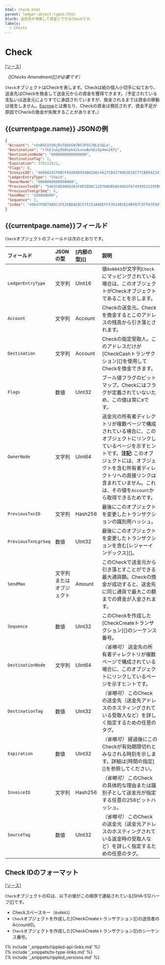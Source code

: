 ```yaml
---
html: check.html
parent: ledger-object-types.html
blurb: 送信先が清算して資金にできるCheckです。
labels:
  - Checks
---
```

# Check
[[ソース]](https://github.com/ripple/rippled/blob/master/src/ripple/protocol/impl/LedgerFormats.cpp#L157-L170 "Source")

_（[Checks Amendment][]が必要です）_

`Check`オブジェクトはCheckを表します。Checkは紙の個人小切手に似ており、送金先はCheckを換金して送金元からの資金を獲得できます。（予定されている支払いは送金元によりすでに承認されていますが、換金されるまでは資金の移動は発生しません。[Escrow](escrow.html)とは異なり、Checkの資金は預託されず、資金不足が原因でCheckの換金が失敗することがあります。）

## {{currentpage.name}} JSONの例

```json
{
 "Account": "rUn84CUYbNjRoTQ6mSW7BVJPSVJNLb1QLo",
 "Destination": "rfkE1aSy9G8Upk4JssnwBxhEv5p4mn2KTy",
 "DestinationNode": "0000000000000000",
 "DestinationTag": 1,
 "Expiration": 570113521,
 "Flags": 0,
 "InvoiceID": "46060241FABCF692D4D934BA2A6C4427CD4279083E38C77CBE642243E43BE291",
 "LedgerEntryType": "Check",
 "OwnerNode": "0000000000000000",
 "PreviousTxnID": "5463C6E08862A1FAE5EDAC12D70ADB16546A1F674930521295BC082494B62924",
 "PreviousTxnLgrSeq": 6,
 "SendMax": "100000000",
 "Sequence": 2,
 "index": "49647F0D748DC3FE26BDACBC57F251AADEFFF391403EC9BF87C97F67E9977FB0"
}
```

## {{currentpage.name}}フィールド

`Check`オブジェクトのフィールドは次のとおりです。

| フィールド               | JSONの型        | [内部の型][] | 説明     |
|:--------------------|:-----------------|:------------------|:----------------|
| `LedgerEntryType`   | 文字列           | UInt16            | 値`0x0043`が文字列`Check`にマッピングされている場合は、このオブジェクトがCheckオブジェクトであることを示します。 |
| `Account`           | 文字列           | Account           | Checkの送金元。Checkを換金するとこのアドレスの残高から引き落とされます。 |
| `Destination`       | 文字列           | Account           | Checkの指定受取人。このアドレスだけが[CheckCashトランザクション][]を使用してCheckを換金できます。 |
| `Flags`             | 数値           | UInt32            |  ブール値フラグのビットマップ。Checkにはフラグが定義されていないため、この値は常に`0`です。 |
| `OwnerNode`         | 文字列           | UInt64            | 送金元の所有者ディレクトリが複数ページで構成されている場合に、このオブジェクトにリンクしているページを示すヒントです。**注記:** このオブジェクトには、オブジェクトを含む所有者ディレクトリへの直接リンクは含まれていません。これは、その値を`Account`から取得できるためです。 |
| `PreviousTxnID`     | 文字列           | Hash256           | 最後にこのオブジェクトを変更したトランザクションの識別用ハッシュ。 |
| `PreviousTxnLgrSeq` | 数値           | UInt32            | 最後にこのオブジェクトを変更したトランザクションを含む[レジャーインデックス][]。 |
| `SendMax`           | 文字列またはオブジェクト | Amount            | このCheckで送金元から引き落とすことができる最大通貨額。Checkの換金が成功すると、送金先に同じ通貨で最大この額までの資金が入金されます。 |
| `Sequence`          | 数値           | UInt32            | このCheckを作成した[CheckCreateトランザクション][]のシーケンス番号。 |
| `DestinationNode`   | 文字列           | UInt64            | _（省略可）_ 送金先の所有者ディレクトリが複数ページで構成されている場合に、このオブジェクトにリンクしているページを示すヒントです。 |
| `DestinationTag`    | 数値           | UInt32            | _（省略可）_ このCheckの送金先（送金先アドレスのホスティングされている受取人など）を詳しく指定するための任意のタグ。 |
| `Expiration`        | 数値           | UInt32            | _（省略可）_ 経過後にこのCheckが有効期限切れとみなされる時刻を示します。詳細は[時間の指定][]を参照してください。 |
| `InvoiceID`         | 文字列           | Hash256           | _（省略可）_ このCheckの具体的な理由または識別子として送金元が指定する任意の256ビットハッシュ。 |
| `SourceTag`         | 数値           | UInt32            | _（省略可）_ このCheckの送金元（送金元アドレスのホスティングされている返金時の受取人など）を詳しく指定するための任意のタグ。 |


## Check IDのフォーマット
[[ソース]](https://github.com/ripple/rippled/blob/master/src/ripple/protocol/impl/Indexes.cpp#L193-L200 "Source")

`Check`オブジェクトのIDは、以下の値がこの順序で連結されている[SHA-512ハーフ][]です。

* Checkスペースキー（`0x0043`）
* `Check`オブジェクトを作成した[CheckCreateトランザクション][]の送信者のAccountID。
* `Check`オブジェクトを作成した[CheckCreateトランザクション][]のシーケンス番号。

<!--{# common link defs #}-->
{% include '_snippets/rippled-api-links.md' %}			
{% include '_snippets/tx-type-links.md' %}			
{% include '_snippets/rippled_versions.md' %}
